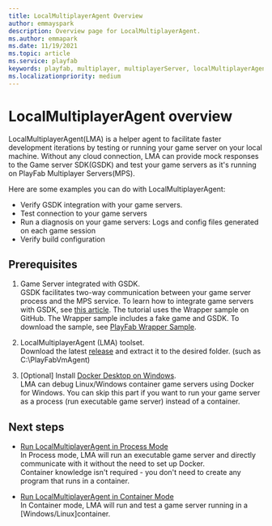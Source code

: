 ```yaml
---
title: LocalMultiplayerAgent Overview
author: emmayspark
description: Overview page for LocalMultiplayerAgent.
ms.author: emmapark
ms.date: 11/19/2021
ms.topic: article
ms.service: playfab
keywords: playfab, multiplayer, multiplayerServer, localMultiplayerAgent, MPS Agent, MPS Samples
ms.localizationpriority: medium
---
```


# LocalMultiplayerAgent overview

LocalMultiplayerAgent(LMA) is a helper agent to facilitate faster development iterations by testing or running your game server on your local machine. Without any cloud connection, LMA can provide mock responses to the Game server SDK(GSDK) and test your game servers as it's running on PlayFab Multiplayer Servers(MPS). 

Here are some examples you can do with LocalMultiplayerAgent:
 - Verify GSDK integration with your game servers.
 - Test connection to your game servers
 - Run a diagnosis on your game servers: Logs and config files generated on each game session
 - Verify build configuration

## Prerequisites

1.  Game Server integrated with GSDK.  
GSDK facilitates two-way communication between your game server process and the MPS service. To learn how to integrate game servers with GSDK, see [this article](../integrating-game-servers-with-gsdk.md). 
The tutorial uses the Wrapper sample on GitHub. The Wrapper sample includes a fake game and GSDK. 
To download the sample, see [PlayFab Wrapper Sample](https://github.com/PlayFab/MpsSamples/tree/main/wrappingGsdk).
  
2.  LocalMultiplayerAgent (LMA) toolset.  
Download the latest [release](https://github.com/PlayFab/MpsAgent/releases) and extract it to the desired folder. (such as C:\PlayFabVmAgent)  

3.  [Optional] Install [Docker Desktop on Windows](https://docs.docker.com/docker-for-windows/install/).  
LMA can debug Linux/Windows container game servers using Docker for Windows.
You can skip this part if you want to run your game server as a process (run executable game server) instead of a container. 

## Next steps

- [Run LocalMultiplayerAgent in Process Mode](run-process-based-gameserver.md)  
  In Process mode, LMA will run an executable game server and directly communicate with it without the need to set up Docker.  
  Container knowledge isn't required - you don't need to create any program that runs in a container. 

- [Run LocalMultiplayerAgent in Container Mode](run-container-gameserver.md)  
  In Container mode, LMA will run and test a game server running in a [Windows/Linux]container.

  
